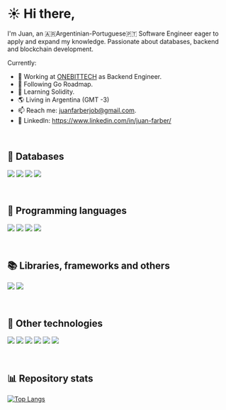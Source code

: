 # ☀️️ Hi there,

I'm Juan, an 🇦🇷Argentinian-Portuguese🇵🇹 Software Engineer eager to apply and expand my knowledge. Passionate about databases, backend and blockchain development.

Currently:
- 👔 Working at <a href="https://onebittech.com/">ONEBITTECH</a> as Backend Engineer.
- 📍 Following Go Roadmap.
- 📜 Learning Solidity.
- 🌎 Living in Argentina (GMT -3)
- 📫 Reach me: juanfarberjob@gmail.com.
- 🔗 LinkedIn: https://www.linkedin.com/in/juan-farber/

<br>

## 💾 Databases
![](https://img.shields.io/badge/MySQL-informational?style=flat&logo=mysql&color=grey)
![](https://img.shields.io/badge/MongoDB-informational?style=flat&logo=mongodb&color=grey)
![](https://img.shields.io/badge/ClickHouse-informational?style=flat&logo=microstrategy&logoColor=yellow&color=grey)
![](https://img.shields.io/badge/Redis-informational?style=flat&logo=redis&color=grey)
<!--![](https://img.shields.io/badge/Firebase-informational?style=flat&logo=firebase&color=grey) -->
<!--![](https://img.shields.io/badge/Cassandra-informational?style=flat&logo=apachecassandra&color=grey) -->

<br>

## 👾 Programming languages
![](https://img.shields.io/badge/Go-informational?style=flat&logo=go&color=grey)
![](https://img.shields.io/badge/PHP-informational?style=flat&logo=php&color=grey)
![](https://img.shields.io/badge/Solidity-informational?style=flat&logo=solidity&color=grey)
![](https://img.shields.io/badge/JavaScript-informational?style=flat&logo=javascript&color=grey) 
<!--![](https://img.shields.io/badge/Java-informational?style=flat&logo=java&color=grey) -->
<!--![]https://img.shields.io/badge/C-informational?style=flat&logo=c&color=grey) -->
<!--![](https://img.shields.io/badge/Assembly-informational?style=flat&logo=assemblyscript&color=grey) -->
<!--![](https://img.shields.io/badge/Python-informational?style=flat&logo=python&color=grey) -->


<br>

## 📚 Libraries, frameworks and others
![](https://img.shields.io/badge/Yii2-informational?style=flat&logo=php&color=grey)
![](https://img.shields.io/badge/NodeJS-informational?style=flat&logo=nodedotjs&color=grey) 
<!--![](https://img.shields.io/badge/HTML-informational?style=flat&logo=html5&color=grey) -->
<!--![](https://img.shields.io/badge/CSS-informational?style=flat&logo=css3&color=grey) -->

<br>

## 🔧 Other technologies
![](https://img.shields.io/badge/GNU/Linux-informational?style=flat&logo=linux&color=grey)
![](https://img.shields.io/badge/Heroku-informational?style=flat&logo=heroku&color=grey)
![](https://img.shields.io/badge/KSQL-informational?style=flat&logo=apachekafka&color=grey)
![](https://img.shields.io/badge/Swagger-informational?style=flat&logo=swagger&color=grey)
![](https://img.shields.io/badge/Docker-informational?style=flat&logo=docker&color=grey)
![](https://img.shields.io/badge/gRPC-informational?style=flat&logo=goodreads&color=grey)

<br>

## :bar_chart: Repository stats
[![Top Langs](https://github-readme-stats.vercel.app/api/top-langs/?username=farber98&layout=compact&langs_count=10)](https://github.com/anuraghazra/github-readme-stats)

